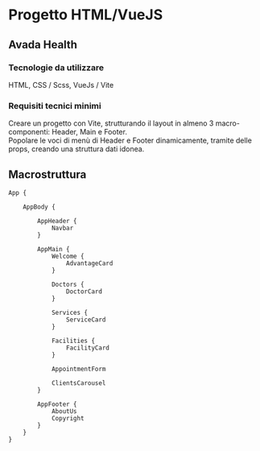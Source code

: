 # Progetto HTML/VueJS

## Avada Health

### Tecnologie da utilizzare
HTML, CSS / Scss, VueJs / Vite

### Requisiti tecnici minimi
Creare un progetto con Vite, strutturando il layout in almeno 3 macro-componenti: Header, Main e Footer.<br>
Popolare le voci di menù di Header e Footer dinamicamente, tramite delle props, creando una struttura dati idonea.

## Macrostruttura
    App {
        
        AppBody {

            AppHeader {
                Navbar
            }

            AppMain {
                Welcome {
                    AdvantageCard
                }

                Doctors {
                    DoctorCard
                }

                Services {
                    ServiceCard
                }

                Facilities {
                    FacilityCard
                }

                AppointmentForm

                ClientsCarousel
            }

            AppFooter {
                AboutUs
                Copyright
            }
        }
    }